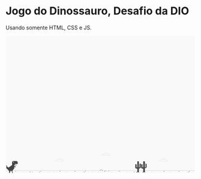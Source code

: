 # Jogo do Dinossauro, Desafio da DIO
Usando somente HTML, CSS e JS. 

![screenshot](example.png?raw=true "screenshot")